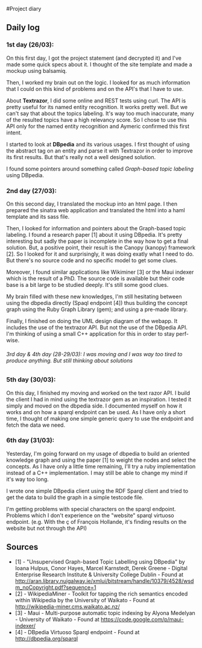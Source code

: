 #Project diary

## Daily log
### 1st day (26/03):
On this first day, I got the project statement (and decrypted it) and I've made some quick specs about it. I thought of the site template and made a mockup using balsamiq.

Then, I worked my brain out on the logic. I looked for as much information that I could on this kind of problems and on the API's that I have to use.

About **Textrazor**, I did some online and REST tests using curl. The API is pretty useful for its named entity recognition. It works pretty well. But we can't say that about the topics labeling. It's way too much inaccurate, many of the resulted topics have a high relevancy score. So I chose to use this API only for the named entity recognition and Aymeric confirmed this first intent.

I started to look at **DBpedia** and its various usages. I first thought of using the abstract tag on an entity and parse it with Textrazor in order to improve its first results. But that's really not a well designed solution.

I found some pointers around something called _Graph-based topic labeling_ using DBpedia.

### 2nd day (27/03):
On this second day, I translated the mockup into an html page. I then prepared the sinatra web application and translated the html into a haml template and its sass file.

Then, I looked for information and pointers about the Graph-based topic labeling. I found a research paper [1] about it using DBpedia. It's pretty interesting but sadly the paper is incomplete in the way how to get a final solution. But, a positive point, their result is the Canopy (kanopy) framework [2]. So I looked for it and surprisingly, it was doing exatly what I need to do. But there's no source code and no specific model to get some clues.

Moreover, I found similar applications like Wikiminer [3] or the Maui indexer which is the result of a PhD. The source code is available but their code base is a bit large to be studied deeply. It's still some good clues.

My brain filled with these new knowledges, I'm still hesitating between using the dbpedia directly (Spaql endpoint [4]) thus building the concept graph using the Ruby Graph Library (gem); and using a pre-made library.

Finally, I finished on doing the UML design diagram of the webapp. It includes the use of the textrazor API. But not the use of the DBpedia API. I'm thinking of using a small C++ application for this in order to stay perf-wise.

###### 3rd day & 4th day (28-29/03): I was moving and I was way too tired to produce anything. But still thinking about solutions

### 5th day (30/03):
On this day, I finished my moving and worked on the text razor API. I build the client I had in mind using the textrazor gem as an inspiration. I tested it simply and moved on the dbpedia side. I documented myself on how it works and on how a sparql endpoint can be used. As I have only a short time, I thought of making one simple generic query to use the endpoint and fetch the data we need.

### 6th day (31/03):
Yesterday, I'm going forward on my usage of dbpedia to build an oriented knowledge graph and using the paper [1] to weight the nodes and select the concepts. As I have only a little time remaining, I'll try a ruby implementation instead of a C++ implementation. I may still be able to change my mind if it's way too long.

I wrote one simple DBpedia client using the RDF Sparql client and tried to get the data to build the graph in a simple testcode file.

I'm getting problems with special characters on the sparql endpoint. Problems which I don't experience on the "website" sparql virtuoso endpoint. (e.g. With the ç of François Hollande, it's finding results on the website but not through the API)

## Sources
* [1] - "Unsupervised Graph-based Topic Labelling using DBpedia" by Ioana Hulpus, Conor Hayes, Marcel Karnstedt, Derek Greene - Digital Enterprise Research Institute & University College Dublin - Found at  http://aran.library.nuigalway.ie/xmlui/bitstream/handle/10379/4528/wsdm_noCopyright.pdf?sequence=1
* [2] - WikipediaMiner - Toolkit for tapping the rich semantics encoded within Wikipedia by the University of Waikato - Found at http://wikipedia-miner.cms.waikato.ac.nz/
* [3] - Maui - Multi-purpose automatic topic indexing by Alyona Medelyan - University of Waikato - Found at https://code.google.com/p/maui-indexer/
* [4] - DBpedia Virtuoso Sparql endpoint - Found at http://dbpedia.org/sparql
